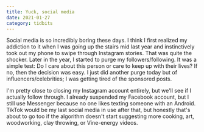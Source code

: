 ```yaml
---
title: Yuck, social media
date: 2021-01-27
category: tidbits
---
```


Social media is so incredibly boring these days. I think I first realized my addiction to it when I was going up the stairs mid last year and instinctively took out my phone to swipe through Instagram stories. That was quite the shocker. Later in the year, I started to purge my followers/following. It was a simple test: Do I care about this person or care to keep up with their lives? If no, then the decision was easy. I just did another purge today but of influencers/celebrities; I was getting tired of the sponsored posts. 

I'm pretty close to closing my Instagram account entirely, but we'll see if I actually follow through. I already suspended my Facebook account, but I still use Messenger because no one likes texting someone with an Android. TikTok would be my last social media in use after that, but honestly that's about to go too if the algorithm doesn't start suggesting more cooking, art, woodworking, clay throwing, or Vine-energy videos.
